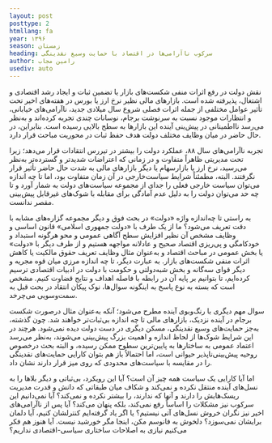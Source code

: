 ```yaml
---
layout: post
posttype: 2
htmllang: fa
year: ۱۳۹۶
season: زمستان
heading: سرکوب ناآرامی‌ها در اقتصاد با حمایت وسیع نقدینگی
author: رامین مجاب
usediv: auto
---
```


نقش دولت در رفع اثرات منفی شکست‌های بازار یا تضمین ثبات و ایجاد رشد اقتصادی و اشتغال، پذیرفته شده است. بازارهای مالی نظیر نرخ ارز یا بورس در هفته‌های اخیر تحت تأثیر عوامل مختلفی از جمله اثرات فصلی شروع سال میلادی جدید، ناآرامی‌های خیابانی، و انتظارات موجود نسبت به سرنوشت برجام، نوسانات چندی تجربه کرده‌اند و به‌نظر می‌رسد نااطمینانی در پیش‌ینی آینده این بازارها به سطح بالایی رسیده است. بنابراین، در حال حاضر در میان وظایف مختلف دولت هدف حفظ ثبات در محوریت مباحث قرار دارد. 

تجربه ناآرامی‌های سال ۸۸، عملکرد دولت را بیشتر در تیررس انتقادات قرار می‌دهد؛ زیرا تحت مدیریتی ظاهراً متفاوت و در زمانی که اعتراضات شدیدتر و گسترده‌تر به‌نظر می‌رسید، نرخ ارز یا بازارسهام یا دیگر بازارهای مالی به شدت حال حاضر تأثیر قرار نگرفتند. البته، مطمئناً شرایط سیاست‌خارجی در آن زمان متفاوت بود، اما تا چه ‌اندازه می‌توان سیاست خارجی فعلی را جدای از مجموعه سیاست‌های دولت به شمار آورد و تا چه حد می‌توان دولت را به دلیل عدم آمادگی برای مقابله با شوک‌های غیرقابل پیش‌بینی مقصر ندانست. 

به راستی تا چه‌اندازه واژه «دولت» در بحث فوق و دیگر مجموعه گزاره‌های مشابه با دقت تعریف می‌شود؟ ما از یک طرف با «دولت جمهوری اسلامی» قانون اساسی و وظایف مشخص آن نظیر افزایش سطح آگاهی عمومی و محو هرگونه استبداد و خودکامگی و پی‌ریزی اقتصاد صحیح و عادلانه مواجهه هستیم و از طرف دیگر با «دولت» یا بخش عمومی در مباحث اقتصاد و به‌عنوان مثال وظایف تعریف حقوق مالکیت یا کاهش اثرات منفی شکست‌های بازار. به‌ عبارت دیگر، تا چه اندازه مرزی میان قوه مجریه و دیگر قوای سه‌گانه و بخش شبه‌دولتی و حکومت با دولت در ادبیات اقتصادی ترسیم کرده‌ایم، تا بتوانیم بر پایه آن در رابطه با فاصله اهداف و نتایج قضاوت کنیم. مشخص است که بسته به نوع پاسخ به اینگونه سوال‌ها، نوک پیکان انتقاد در بحث قبل به سمت‌وسویی می‌چرخد. 

سوال مهم دیگری با رنگ‌وبوی آینده مطرح می‌شود؛ آنکه به‌عنوان مثال درصورت شکست برجام در آينده نزدیک، بازارهای مالی تا چه اندازه بی‌ثبات‌تر خواهند شد. چون گذشته، به‌جز حمایت‌های وسیع نقدینگی، مسکن دیگری در دست دولت دیده نمی‌شود. هرچند در این شرایط شوک‌ها از لحاظ اندازه و اهمیت بزرگ پیش‌بینی می‌شوند، به‌نظر می‌رسد اعتماد عمومی به ساختارها به پایین‌ترین سطوح ممکن رسیده، و البته بحث درخصوص روحیه پیش‌بینی‌ناپذیر حیوانی است، اما احتمالاُ باز هم بتوان کارایی حمایت‌های نقدینگی را در مقایسه با سیاست‌های محدودی که روی میز قرار دارند نشان داد.

اما آیا کارایی یک سیاست همه چیز آن است؟ آیا این رویکرد، بی‌ثباتی و دیگر بلاها را به نسل‌های آینده منتقل نکرده و نمی‌کند و شکاف میان طبقاتی که دانش و قدرت مدیریت ریسک‌هایش را دارند و آنها که ندارند، را بیشتر نکرده و نمی‌کند؟ آیا نمی‌دانیم این سرکوب نیز مشکلات را اساساً رفع نمی‌کند، بلکه پنهان می‌کند؟ آیا پس از ناآرامی‌های اخیر نیز نگران خروش نسل‌های آتی نیستیم؟ یا اگر یاد گرفته‌ایم کنترلشان کنیم، آیا دلمان برایشان نمی‌سوزد؟ دلخوش به فانوسم مکن، اینجا مگر خورشید نیست. آیا هنوز هم فکر می‌کنیم نیازی به اصلاحات ساختاری سیاسی-اقتصادی نداریم؟
